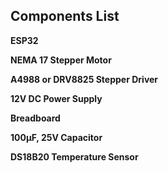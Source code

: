 ## Components List

**ESP32**  

**NEMA 17 Stepper Motor**  

**A4988 or DRV8825 Stepper Driver**  

**12V DC Power Supply**  

**Breadboard**  

**100μF, 25V Capacitor**  

**DS18B20 Temperature Sensor**  
